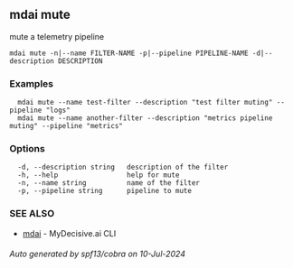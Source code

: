 ## mdai mute

mute a telemetry pipeline

```
mdai mute -n|--name FILTER-NAME -p|--pipeline PIPELINE-NAME -d|--description DESCRIPTION
```

### Examples

```
  mdai mute --name test-filter --description "test filter muting" --pipeline "logs"
  mdai mute --name another-filter --description "metrics pipeline muting" --pipeline "metrics"
```

### Options

```
  -d, --description string   description of the filter
  -h, --help                 help for mute
  -n, --name string          name of the filter
  -p, --pipeline string      pipeline to mute
```

### SEE ALSO

* [mdai](mdai.md)	 - MyDecisive.ai CLI

###### Auto generated by spf13/cobra on 10-Jul-2024
